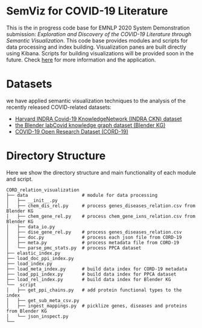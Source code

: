 # SemViz for COVID-19 Literature
This is the in progress code base for EMNLP 2020 System Demonstration submission: 
_Exploration and Discovery of the COVID-19 Literature through Semantic Visualization_. 
This code base provides modules and scripts for data processing and index building. Visualization panes are built directly using 
Kibana. Scripts for building visualizations will be provided soon in the future. Check [here](https://www.semviz.org/) for more information and the application.

# Datasets
we have applied semantic visualization techniques to the analysis of the recently released  COVID-related datasets:

- [Harvard  INDRA  Covid-19  KnowledgeNetwork (INDRA CKN) dataset](https://emmaa.indra.bio/all_statements/covid19)
- [the Blender labCovid knowledge graph dataset (Blender KG)](http://blender.cs.illinois.edu/covid19/)
- [COVID-19 Open Research Dataset (CORD-19)](https://www.semanticscholar.org/cord19/download)

# Directory Structure
Here we show the directory structure and main functionality of each module and script.
```
CORD_relation_visualization
├── data                    # module for data processing
│   ├── __init__.py
│   ├── chem_dis_rel.py     # process genes_diseases_relation.csv from Blender KG
│   ├── chem_gene_rel.py    # process chem_gene_ixns_relation.csv from Blender KG
│   ├── data_io.py
│   ├── dise_gene_rel.py    # process genes_diseases_relation.csv
│   ├── doc.py              # process each json file from CORD-19
│   ├── meta.py             # process metadata file from CORD-19
│   └── parse_pmc_stats.py  # process PPCA dataset
├── elastic_index.py
├── load_doc_ppi_index.py   
├── load_index.py
├── load_meta_index.py      # build data index for CORD-19 metadata
├── load_ppi_index.py       # build data index for PPCA dataset
├── load_rel_index.py       # build data index for Blender KG
└──  script
│   ├── get_ppi_chains.py   # add protein functional types to the index
│   ├── get_sub_meta_csv.py
│   ├── ingest_mappings.py  # picklize genes, diseases and proteins from Blender KG  
│   └── json_inspect.py
└──
```